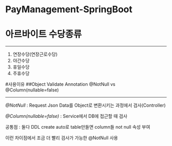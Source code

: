 # PayManagement-SpringBoot

# 아르바이트 수당종류
***
1. 연장수당(연장근로수당)
2. 야간수당
3. 휴일수당
4. 주휴수당


#사용이유
##Object Validate Annotation @NotNull vs @Column(nullable=false)
***
*@NotNull*
: Request Json Data를 Object로 변환시키는 과정에서 검사(Controller)

*@Column(nullable=false)*
: Service에서 DB에 접근할 때 검사

공통점 : 둘다 DDL create auto로 table만들면 column들 not null 속성 부여

이런 차이점에서 조금 더 빨리 검사가 가능한 @NotNull 사용

